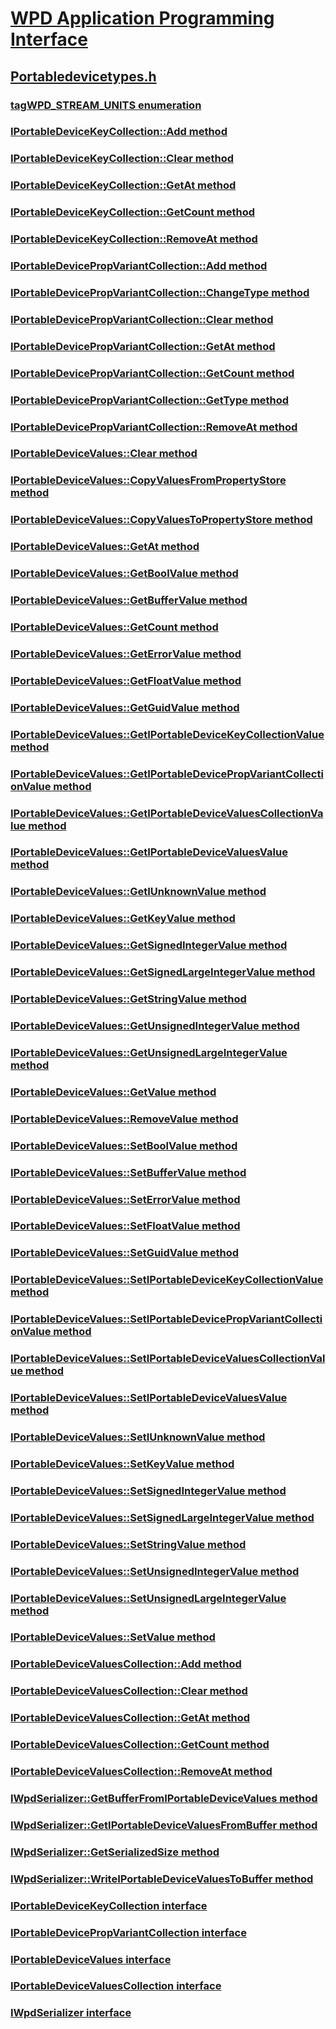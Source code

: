 # [WPD Application Programming Interface](../_wpdsdk/index.md)
## [Portabledevicetypes.h](index.md)
### [tagWPD_STREAM_UNITS enumeration](../portabledevicetypes/ne-portabledevicetypes-tagwpd_stream_units.md)
### [IPortableDeviceKeyCollection::Add method](../portabledevicetypes/nf-portabledevicetypes-iportabledevicekeycollection-add.md)
### [IPortableDeviceKeyCollection::Clear method](../portabledevicetypes/nf-portabledevicetypes-iportabledevicekeycollection-clear.md)
### [IPortableDeviceKeyCollection::GetAt method](../portabledevicetypes/nf-portabledevicetypes-iportabledevicekeycollection-getat.md)
### [IPortableDeviceKeyCollection::GetCount method](../portabledevicetypes/nf-portabledevicetypes-iportabledevicekeycollection-getcount.md)
### [IPortableDeviceKeyCollection::RemoveAt method](../portabledevicetypes/nf-portabledevicetypes-iportabledevicekeycollection-removeat.md)
### [IPortableDevicePropVariantCollection::Add method](../portabledevicetypes/nf-portabledevicetypes-iportabledevicepropvariantcollection-add.md)
### [IPortableDevicePropVariantCollection::ChangeType method](../portabledevicetypes/nf-portabledevicetypes-iportabledevicepropvariantcollection-changetype.md)
### [IPortableDevicePropVariantCollection::Clear method](../portabledevicetypes/nf-portabledevicetypes-iportabledevicepropvariantcollection-clear.md)
### [IPortableDevicePropVariantCollection::GetAt method](../portabledevicetypes/nf-portabledevicetypes-iportabledevicepropvariantcollection-getat.md)
### [IPortableDevicePropVariantCollection::GetCount method](../portabledevicetypes/nf-portabledevicetypes-iportabledevicepropvariantcollection-getcount.md)
### [IPortableDevicePropVariantCollection::GetType method](../portabledevicetypes/nf-portabledevicetypes-iportabledevicepropvariantcollection-gettype.md)
### [IPortableDevicePropVariantCollection::RemoveAt method](../portabledevicetypes/nf-portabledevicetypes-iportabledevicepropvariantcollection-removeat.md)
### [IPortableDeviceValues::Clear method](../portabledevicetypes/nf-portabledevicetypes-iportabledevicevalues-clear.md)
### [IPortableDeviceValues::CopyValuesFromPropertyStore method](../portabledevicetypes/nf-portabledevicetypes-iportabledevicevalues-copyvaluesfrompropertystore.md)
### [IPortableDeviceValues::CopyValuesToPropertyStore method](../portabledevicetypes/nf-portabledevicetypes-iportabledevicevalues-copyvaluestopropertystore.md)
### [IPortableDeviceValues::GetAt method](../portabledevicetypes/nf-portabledevicetypes-iportabledevicevalues-getat.md)
### [IPortableDeviceValues::GetBoolValue method](../portabledevicetypes/nf-portabledevicetypes-iportabledevicevalues-getboolvalue.md)
### [IPortableDeviceValues::GetBufferValue method](../portabledevicetypes/nf-portabledevicetypes-iportabledevicevalues-getbuffervalue.md)
### [IPortableDeviceValues::GetCount method](../portabledevicetypes/nf-portabledevicetypes-iportabledevicevalues-getcount.md)
### [IPortableDeviceValues::GetErrorValue method](../portabledevicetypes/nf-portabledevicetypes-iportabledevicevalues-geterrorvalue.md)
### [IPortableDeviceValues::GetFloatValue method](../portabledevicetypes/nf-portabledevicetypes-iportabledevicevalues-getfloatvalue.md)
### [IPortableDeviceValues::GetGuidValue method](../portabledevicetypes/nf-portabledevicetypes-iportabledevicevalues-getguidvalue.md)
### [IPortableDeviceValues::GetIPortableDeviceKeyCollectionValue method](../portabledevicetypes/nf-portabledevicetypes-iportabledevicevalues-getiportabledevicekeycollectionvalue.md)
### [IPortableDeviceValues::GetIPortableDevicePropVariantCollectionValue method](../portabledevicetypes/nf-portabledevicetypes-iportabledevicevalues-getiportabledevicepropvariantcollectionvalue.md)
### [IPortableDeviceValues::GetIPortableDeviceValuesCollectionValue method](../portabledevicetypes/nf-portabledevicetypes-iportabledevicevalues-getiportabledevicevaluescollectionvalue.md)
### [IPortableDeviceValues::GetIPortableDeviceValuesValue method](../portabledevicetypes/nf-portabledevicetypes-iportabledevicevalues-getiportabledevicevaluesvalue.md)
### [IPortableDeviceValues::GetIUnknownValue method](../portabledevicetypes/nf-portabledevicetypes-iportabledevicevalues-getiunknownvalue.md)
### [IPortableDeviceValues::GetKeyValue method](../portabledevicetypes/nf-portabledevicetypes-iportabledevicevalues-getkeyvalue.md)
### [IPortableDeviceValues::GetSignedIntegerValue method](../portabledevicetypes/nf-portabledevicetypes-iportabledevicevalues-getsignedintegervalue.md)
### [IPortableDeviceValues::GetSignedLargeIntegerValue method](../portabledevicetypes/nf-portabledevicetypes-iportabledevicevalues-getsignedlargeintegervalue.md)
### [IPortableDeviceValues::GetStringValue method](../portabledevicetypes/nf-portabledevicetypes-iportabledevicevalues-getstringvalue.md)
### [IPortableDeviceValues::GetUnsignedIntegerValue method](../portabledevicetypes/nf-portabledevicetypes-iportabledevicevalues-getunsignedintegervalue.md)
### [IPortableDeviceValues::GetUnsignedLargeIntegerValue method](../portabledevicetypes/nf-portabledevicetypes-iportabledevicevalues-getunsignedlargeintegervalue.md)
### [IPortableDeviceValues::GetValue method](../portabledevicetypes/nf-portabledevicetypes-iportabledevicevalues-getvalue.md)
### [IPortableDeviceValues::RemoveValue method](../portabledevicetypes/nf-portabledevicetypes-iportabledevicevalues-removevalue.md)
### [IPortableDeviceValues::SetBoolValue method](../portabledevicetypes/nf-portabledevicetypes-iportabledevicevalues-setboolvalue.md)
### [IPortableDeviceValues::SetBufferValue method](../portabledevicetypes/nf-portabledevicetypes-iportabledevicevalues-setbuffervalue.md)
### [IPortableDeviceValues::SetErrorValue method](../portabledevicetypes/nf-portabledevicetypes-iportabledevicevalues-seterrorvalue.md)
### [IPortableDeviceValues::SetFloatValue method](../portabledevicetypes/nf-portabledevicetypes-iportabledevicevalues-setfloatvalue.md)
### [IPortableDeviceValues::SetGuidValue method](../portabledevicetypes/nf-portabledevicetypes-iportabledevicevalues-setguidvalue.md)
### [IPortableDeviceValues::SetIPortableDeviceKeyCollectionValue method](../portabledevicetypes/nf-portabledevicetypes-iportabledevicevalues-setiportabledevicekeycollectionvalue.md)
### [IPortableDeviceValues::SetIPortableDevicePropVariantCollectionValue method](../portabledevicetypes/nf-portabledevicetypes-iportabledevicevalues-setiportabledevicepropvariantcollectionvalue.md)
### [IPortableDeviceValues::SetIPortableDeviceValuesCollectionValue method](../portabledevicetypes/nf-portabledevicetypes-iportabledevicevalues-setiportabledevicevaluescollectionvalue.md)
### [IPortableDeviceValues::SetIPortableDeviceValuesValue method](../portabledevicetypes/nf-portabledevicetypes-iportabledevicevalues-setiportabledevicevaluesvalue.md)
### [IPortableDeviceValues::SetIUnknownValue method](../portabledevicetypes/nf-portabledevicetypes-iportabledevicevalues-setiunknownvalue.md)
### [IPortableDeviceValues::SetKeyValue method](../portabledevicetypes/nf-portabledevicetypes-iportabledevicevalues-setkeyvalue.md)
### [IPortableDeviceValues::SetSignedIntegerValue method](../portabledevicetypes/nf-portabledevicetypes-iportabledevicevalues-setsignedintegervalue.md)
### [IPortableDeviceValues::SetSignedLargeIntegerValue method](../portabledevicetypes/nf-portabledevicetypes-iportabledevicevalues-setsignedlargeintegervalue.md)
### [IPortableDeviceValues::SetStringValue method](../portabledevicetypes/nf-portabledevicetypes-iportabledevicevalues-setstringvalue.md)
### [IPortableDeviceValues::SetUnsignedIntegerValue method](../portabledevicetypes/nf-portabledevicetypes-iportabledevicevalues-setunsignedintegervalue.md)
### [IPortableDeviceValues::SetUnsignedLargeIntegerValue method](../portabledevicetypes/nf-portabledevicetypes-iportabledevicevalues-setunsignedlargeintegervalue.md)
### [IPortableDeviceValues::SetValue method](../portabledevicetypes/nf-portabledevicetypes-iportabledevicevalues-setvalue.md)
### [IPortableDeviceValuesCollection::Add method](../portabledevicetypes/nf-portabledevicetypes-iportabledevicevaluescollection-add.md)
### [IPortableDeviceValuesCollection::Clear method](../portabledevicetypes/nf-portabledevicetypes-iportabledevicevaluescollection-clear.md)
### [IPortableDeviceValuesCollection::GetAt method](../portabledevicetypes/nf-portabledevicetypes-iportabledevicevaluescollection-getat.md)
### [IPortableDeviceValuesCollection::GetCount method](../portabledevicetypes/nf-portabledevicetypes-iportabledevicevaluescollection-getcount.md)
### [IPortableDeviceValuesCollection::RemoveAt method](../portabledevicetypes/nf-portabledevicetypes-iportabledevicevaluescollection-removeat.md)
### [IWpdSerializer::GetBufferFromIPortableDeviceValues method](../portabledevicetypes/nf-portabledevicetypes-iwpdserializer-getbufferfromiportabledevicevalues.md)
### [IWpdSerializer::GetIPortableDeviceValuesFromBuffer method](../portabledevicetypes/nf-portabledevicetypes-iwpdserializer-getiportabledevicevaluesfrombuffer.md)
### [IWpdSerializer::GetSerializedSize method](../portabledevicetypes/nf-portabledevicetypes-iwpdserializer-getserializedsize.md)
### [IWpdSerializer::WriteIPortableDeviceValuesToBuffer method](../portabledevicetypes/nf-portabledevicetypes-iwpdserializer-writeiportabledevicevaluestobuffer.md)
### [IPortableDeviceKeyCollection interface](../portabledevicetypes/nn-portabledevicetypes-iportabledevicekeycollection.md)
### [IPortableDevicePropVariantCollection interface](../portabledevicetypes/nn-portabledevicetypes-iportabledevicepropvariantcollection.md)
### [IPortableDeviceValues interface](../portabledevicetypes/nn-portabledevicetypes-iportabledevicevalues.md)
### [IPortableDeviceValuesCollection interface](../portabledevicetypes/nn-portabledevicetypes-iportabledevicevaluescollection.md)
### [IWpdSerializer interface](../portabledevicetypes/nn-portabledevicetypes-iwpdserializer.md)
